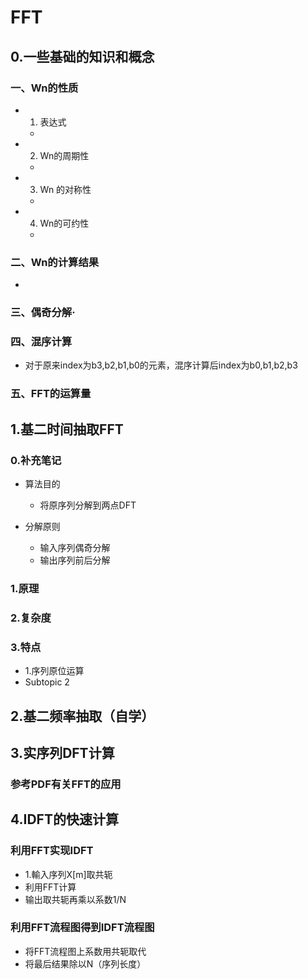# FFT

## 0.一些基础的知识和概念

### 一、Wn的性质

- 1. 表达式

	- 

- 2. Wn的周期性

	- 

- 3. Wn 的对称性

	- 

- 4. Wn的可约性

	- 

### 二、Wn的计算结果

- 

### 三、偶奇分解·

### 四、混序计算

- 对于原来index为b3,b2,b1,b0的元素，混序计算后index为b0,b1,b2,b3

### 五、FFT的运算量

## 1.基二时间抽取FFT

### 0.补充笔记

- 算法目的

	- 将原序列分解到两点DFT

- 分解原则

	- 输入序列偶奇分解
	- 输出序列前后分解

### 1.原理

### 2.复杂度

### 3.特点

- 1.序列原位运算
- Subtopic 2

## 2.基二频率抽取（自学）

## 3.实序列DFT计算

### 参考PDF有关FFT的应用

## 4.IDFT的快速计算

### 利用FFT实现IDFT

- 1.輸入序列X[m]取共轭
- 利用FFT计算
- 输出取共轭再乘以系数1/N

### 利用FFT流程图得到IDFT流程图

- 将FFT流程图上系数用共轭取代
- 将最后结果除以N（序列长度）

